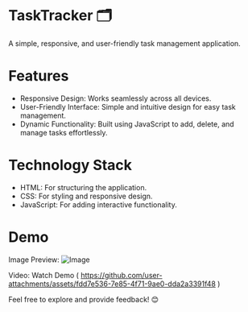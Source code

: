 # TaskTracker 🗂️
A simple, responsive, and user-friendly task management application.

# Features
- Responsive Design: Works seamlessly across all devices.
- User-Friendly Interface: Simple and intuitive design for easy task management.
- Dynamic Functionality: Built using JavaScript to add, delete, and manage tasks effortlessly.

# Technology Stack
- HTML: For structuring the application.
- CSS: For styling and responsive design.
- JavaScript: For adding interactive functionality.

# Demo
Image Preview: 
![Image](https://github.com/user-attachments/assets/ab801a9c-1931-415a-80b3-5c0158714ec9)

Video: Watch Demo ( https://github.com/user-attachments/assets/fdd7e536-7e85-4f71-9ae0-dda2a3391f48 )

Feel free to explore and provide feedback! 😊


